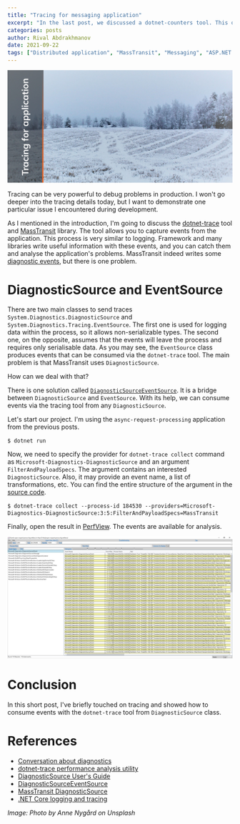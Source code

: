 ```yaml
---
title: "Tracing for messaging application"
excerpt: "In the last post, we discussed a dotnet-counters tool. This one is continuing that diagnostics conversation with a dotnet-trace tool."
categories: posts
author: Rival Abdrakhmanov
date: 2021-09-22
tags: ["Distributed application", "MassTransit", "Messaging", "ASP.NET Core", "Diagnostics", "Tracing"]
---
```


![Title image](/images/2021-09-22-tracing-for-messaging-application/cover_tracing_for_messaging_app.jpg)

Tracing can be very powerful to debug problems in production. I won't go deeper into the tracing details today, but I want to demonstrate one particular issue I encountered during development.

As I mentioned in the introduction, I'm going to discuss the [dotnet-trace](https://docs.microsoft.com/en-us/dotnet/core/diagnostics/dotnet-trace) tool and [MassTransit](https://masstransit-project.com) library. The tool allows you to capture events from the application. This process is very similar to logging. Framework and many libraries write useful information with these events, and you can catch them and analyse the application's problems. MassTransit indeed writes some [diagnostic events](https://masstransit-project.com/advanced/monitoring/diagnostic-source.html), but there is one problem.

# DiagnosticSource and EventSource
There are two main classes to send traces `System.Diagnostics.DiagnosticSource` and `System.Diagnostics.Tracing.EventSource`. The first one is used for logging data within the process, so it allows non-serializable types. The second one, on the opposite, assumes that the events will leave the process and requires only serialisable data. As you may see, the `EventSource` class produces events that can be consumed via the `dotnet-trace` tool. The main problem is that MassTransit uses `DiagnosticSource`.

How can we deal with that?

There is one solution called [`DiagnosticSourceEventSource`](https://github.com/dotnet/runtime/blob/main/src/libraries/System.Diagnostics.DiagnosticSource/src/System/Diagnostics/DiagnosticSourceEventSource.cs). It is a bridge between `DiagnosticSource` and `EventSource`. With its help, we can consume events via the tracing tool from any `DiagnosticSource`.

Let's start our project. I'm using the `async-request-processing` application from the previous posts.

```
$ dotnet run
```

Now, we need to specify the provider for `dotnet-trace collect` command as `Microsoft-Diagnostics-DiagnosticSource` and an argument `FilterAndPayloadSpecs`. The argument contains an interested `DiagnosticSource`. Also, it may provide an event name, a list of transformations, etc. You can find the entire structure of the argument in the [source code](https://github.com/dotnet/runtime/blob/main/src/libraries/System.Diagnostics.DiagnosticSource/src/System/Diagnostics/DiagnosticSourceEventSource.cs).

```
$ dotnet-trace collect --process-id 184530 --providers=Microsoft-Diagnostics-DiagnosticSource:3:5:FilterAndPayloadSpecs=MassTransit
```

Finally, open the result in [PerfView](https://github.com/microsoft/perfview). The events are available for analysis.

![PerfView](/images/2021-09-22-tracing-for-messaging-application/perfview.jpg)

# Conclusion
In this short post, I've briefly touched on tracing and showed how to consume events with the `dotnet-trace` tool from `DiagnosticSource` class.

# References

- [Conversation about diagnostics](https://devblogs.microsoft.com/dotnet/conversation-about-diagnostics/)
- [dotnet-trace performance analysis utility](https://docs.microsoft.com/en-us/dotnet/core/diagnostics/dotnet-trace)
- [DiagnosticSource User's Guide](https://github.com/dotnet/runtime/blob/main/src/libraries/System.Diagnostics.DiagnosticSource/src/DiagnosticSourceUsersGuide.md)
- [DiagnosticSourceEventSource](https://github.com/dotnet/runtime/blob/main/src/libraries/System.Diagnostics.DiagnosticSource/src/System/Diagnostics/DiagnosticSourceEventSource.cs)
- [MassTransit DiagnosticSource](https://masstransit-project.com/advanced/monitoring/diagnostic-source.html)
- [.NET Core logging and tracing](https://docs.microsoft.com/en-us/dotnet/core/diagnostics/logging-tracing)

*Image: Photo by Anne Nygård on Unsplash*
